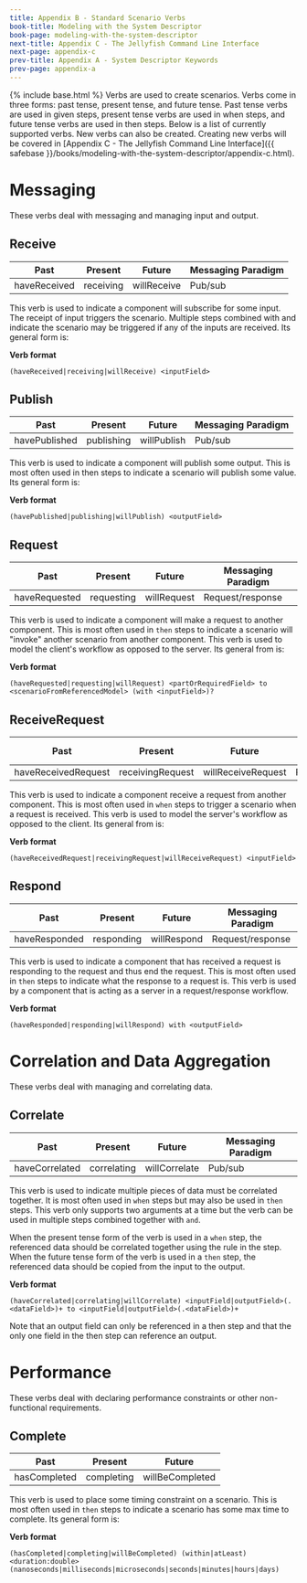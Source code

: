 ```yaml
---
title: Appendix B - Standard Scenario Verbs
book-title: Modeling with the System Descriptor
book-page: modeling-with-the-system-descriptor
next-title: Appendix C - The Jellyfish Command Line Interface
next-page: appendix-c
prev-title: Appendix A - System Descriptor Keywords
prev-page: appendix-a
---
```

{% include base.html %}
Verbs are used to create scenarios.  Verbs come in three forms: past tense, present tense, and
future tense.  Past tense verbs are used in given steps, present tense verbs are used in when steps, and future tense
verbs are used in then steps.  Below is a list of currently supported verbs.  New verbs can also be created.  Creating
new verbs will be covered in
[Appendix C - The Jellyfish Command Line Interface]({{ safebase }}/books/modeling-with-the-system-descriptor/appendix-c.html).

# Messaging
These verbs deal with messaging and managing input and output.

## Receive

| Past | Present | Future | Messaging Paradigm |
|------|---------|--------|--------------------|
| haveReceived | receiving | willReceive | Pub/sub |

This verb is used to indicate a component will subscribe for some input.  The receipt of input triggers the scenario.
Multiple steps combined with and indicate the scenario may be triggered if any of the inputs are received.  Its general
form is:

**Verb format**
```
(haveReceived|receiving|willReceive) <inputField>
```

## Publish

| Past | Present | Future | Messaging Paradigm |
|------|---------|--------|--------------------|
| havePublished | publishing | willPublish | Pub/sub |

This verb is used to indicate a component will publish some output.  This is most often used in then steps to indicate a
scenario will publish some value.  Its general form is:

**Verb format**
```
(havePublished|publishing|willPublish) <outputField>
```

## Request 

| Past | Present | Future | Messaging Paradigm |
|------|---------|--------|--------------------|
| haveRequested | requesting | willRequest | Request/response|

This verb is used to indicate a component will make a request to another component.  This is most often used in `then`
steps to indicate a scenario will "invoke" another scenario from another component.  This verb is used to model the
client's workflow as opposed to the server.  Its general from is:

**Verb format**
```
(haveRequested|requesting|willRequest) <partOrRequiredField> to <scenarioFromReferencedModel> (with <inputField>)?
```

## ReceiveRequest  

| Past | Present | Future | Messaging Paradigm |
|------|---------|--------|--------------------|
| haveReceivedRequest | receivingRequest | willReceiveRequest | Request/response|

This verb is used to indicate a component receive a request from another component.  This is most often used in `when`
steps to trigger a scenario when a request is received.  This verb is used to model the server's workflow as opposed to
the client.  Its general from is:

**Verb format**
```
(haveReceivedRequest|receivingRequest|willReceiveRequest) <inputField>
```

## Respond   

| Past | Present | Future | Messaging Paradigm |
|------|---------|--------|--------------------|
| haveResponded | responding | willRespond | Request/response|

This verb is used to indicate a component that has received a request is responding to the request and thus end the
request.  This is most often used in `then` steps to indicate what the response to a request is.  This verb is used by a
component that is acting as a server in a request/response workflow. 

**Verb format**
```
(haveResponded|responding|willRespond) with <outputField>
```

# Correlation and Data Aggregation
These verbs deal with managing and correlating data.

## Correlate    

| Past | Present | Future | Messaging Paradigm |
|------|---------|--------|--------------------|
| haveCorrelated | correlating | willCorrelate | Pub/sub|

This verb is used to indicate multiple pieces of data must be correlated together.  It is most often used in `when`
steps but may also be used in `then` steps.  This verb only supports two arguments at a time but the verb can be used in
multiple steps combined together with `and`.

When the present tense form of the verb is used in a `when` step, the referenced data should be correlated together
using the rule in the step.  When the future tense form of the verb is used in a `then` step, the referenced data should
be copied from the input to the output.

**Verb format**
```
(haveCorrelated|correlating|willCorrelate) <inputField|outputField>(.<dataField>)+ to <inputField|outputField>(.<dataField>)+
```

Note that an output field can only be referenced in a then step and that the only one field in the then step can
reference an output.

# Performance
These verbs deal with declaring performance constraints or other non-functional requirements.

## Complete 

| Past | Present | Future |
|------|---------|--------|
| hasCompleted | completing | willBeCompleted |

This verb is used to place some timing constraint on a scenario.  This is most often used in `then` steps to indicate a
scenario has some max time to complete.  Its general form is:

**Verb format**
```
(hasCompleted|completing|willBeCompleted) (within|atLeast) <duration:double> (nanoseconds|milliseconds|microseconds|seconds|minutes|hours|days)
```